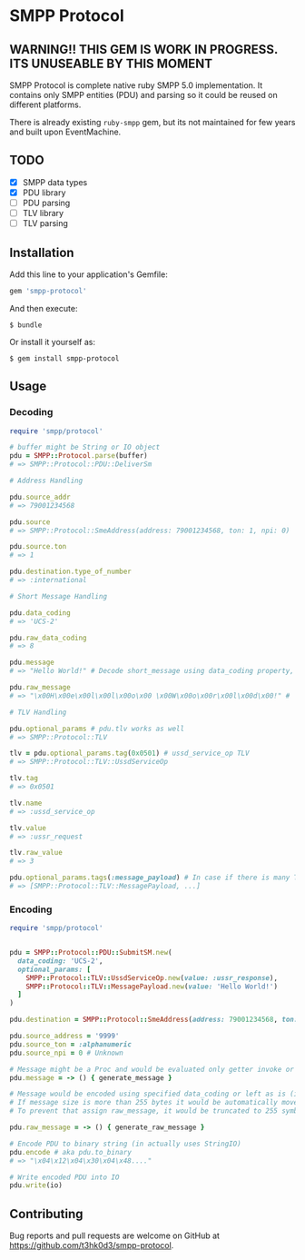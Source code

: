 # SMPP Protocol

## WARNING!! THIS GEM IS WORK IN PROGRESS. ITS UNUSEABLE BY THIS MOMENT

SMPP Protocol is complete native ruby SMPP 5.0 implementation.
It contains only SMPP entities (PDU) and parsing so it could be reused on different platforms.

There is already existing ``ruby-smpp`` gem, but its not maintained for few years and built upon EventMachine.

## TODO

- [x] SMPP data types
- [x] PDU library
- [ ] PDU parsing
- [ ] TLV library
- [ ] TLV parsing

## Installation

Add this line to your application's Gemfile:

```ruby
gem 'smpp-protocol'
```

And then execute:

    $ bundle

Or install it yourself as:

    $ gem install smpp-protocol

## Usage

### Decoding

```ruby
require 'smpp/protocol'

# buffer might be String or IO object
pdu = SMPP::Protocol.parse(buffer)
# => SMPP::Protocol::PDU::DeliverSm

# Address Handling

pdu.source_addr
# => 79001234568

pdu.source
# => SMPP::Protocol::SmeAddress(address: 79001234568, ton: 1, npi: 0)

pdu.source.ton
# => 1

pdu.destination.type_of_number
# => :international

# Short Message Handling

pdu.data_coding
# => 'UCS-2'

pdu.raw_data_coding
# => 8

pdu.message
# => "Hello World!" # Decode short_message using data_coding property, returns raw message if data_conding is unknown

pdu.raw_message
# => "\x00H\x00e\x00l\x00l\x00o\x00 \x00W\x00o\x00r\x00l\x00d\x00!" # 'Hello World!' encoded in USC-2 in ASCII

# TLV Handling

pdu.optional_params # pdu.tlv works as well
# => SMPP::Protocol::TLV

tlv = pdu.optional_params.tag(0x0501) # ussd_service_op TLV
# => SMPP::Protocol::TLV::UssdServiceOp

tlv.tag
# => 0x0501

tlv.name
# => :ussd_service_op

tlv.value
# => :ussr_request

tlv.raw_value
# => 3

pdu.optional_params.tags(:message_payload) # In case if there is many TLVs with same tag
# => [SMPP::Protocol::TLV::MessagePayload, ...]

```

### Encoding

```ruby
require 'smpp/protocol'


pdu = SMPP::Protocol::PDU::SubmitSM.new(
  data_coding: 'UCS-2',
  optional_params: [
    SMPP::Protocol::TLV::UssdServiceOp.new(value: :ussr_response),
    SMPP::Protocol::TLV::MessagePayload.new(value: 'Hello World!')
  ]
)

pdu.destination = SMPP::Protocol::SmeAddress(address: 79001234568, ton: 1, npi: 0)

pdu.source_address = '9999'
pdu.source_ton = :alphanumeric
pdu.source_npi = 0 # Unknown

# Message might be a Proc and would be evaluated only getter invoke or encoding
pdu.message = -> () { generate_message }

# Message would be encoded using specified data_coding or left as is (if data_coding is unknown)
# If message size is more than 255 bytes it would be automatically moved to `message_payload` TLV.
# To prevent that assign raw_message, it would be truncated to 255 symbols and not automatically encoded

pdu.raw_message = -> () { generate_raw_message }

# Encode PDU to binary string (in actually uses StringIO)
pdu.encode # aka pdu.to_binary
# => "\x04\x12\x04\x30\x04\x48...."

# Write encoded PDU into IO
pdu.write(io)
```

## Contributing

Bug reports and pull requests are welcome on GitHub at https://github.com/t3hk0d3/smpp-protocol.

